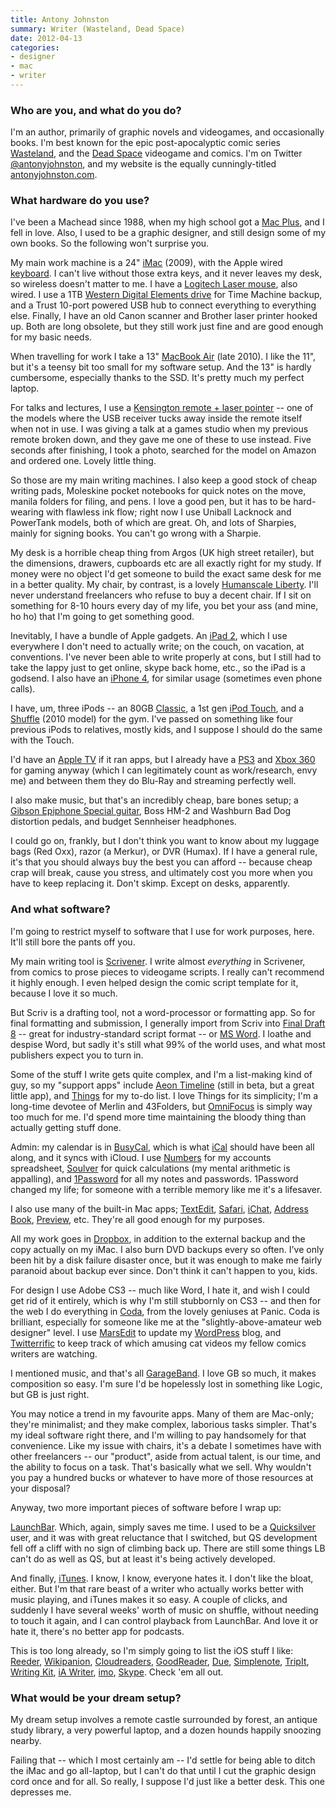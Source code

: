 ```yaml
---
title: Antony Johnston
summary: Writer (Wasteland, Dead Space)
date: 2012-04-13
categories:
- designer
- mac
- writer
---
```


### Who are you, and what do you do?

I'm an author, primarily of graphic novels and videogames, and occasionally books. I'm best known for the epic post-apocalyptic comic series [Wasteland](http://www.onipress.com/thebigwet/ "The Big Wet's site."), and the [Dead Space][dead-space] videogame and comics. I'm on Twitter [@antonyjohnston](https://twitter.com/#!/antonyjohnston "Antony's Twitter account."), and my website is the equally cunningly-titled [antonyjohnston.com](http://antonyjohnston.com/ "Antony's website.").

### What hardware do you use?

I've been a Machead since 1988, when my high school got a [Mac Plus][macintosh-plus], and I fell in love. Also, I used to be a graphic designer, and still design some of my own books. So the following won't surprise you.

My main work machine is a 24" [iMac][] (2009), with the Apple wired [keyboard][]. I can't live without those extra keys, and it never leaves my desk, so wireless doesn't matter to me. I have a [Logitech Laser mouse][rx1000], also wired. I use a 1TB [Western Digital Elements drive][elements-desktop] for Time Machine backup, and a Trust 10-port powered USB hub to connect everything to everything else. Finally, I have an old Canon scanner and Brother laser printer hooked up. Both are long obsolete, but they still work just fine and are good enough for my basic needs.

When travelling for work I take a 13" [MacBook Air][macbook-air] (late 2010). I like the 11", but it's a teensy bit too small for my software setup. And the 13" is hardly cumbersome, especially thanks to the SSD. It's pretty much my perfect laptop. 

For talks and lectures, I use a [Kensington remote + laser pointer][wireless-presenter-laser] -- one of the models where the USB receiver tucks away inside the remote itself when not in use. I was giving a talk at a games studio when my previous remote broken down, and they gave me one of these to use instead. Five seconds after finishing, I took a photo, searched for the model on Amazon and ordered one. Lovely little thing.

So those are my main writing machines. I also keep a good stock of cheap writing pads, Moleskine pocket notebooks for quick notes on the move, manila folders for filing, and pens. I love a good pen, but it has to be hard-wearing with flawless ink flow; right now I use Uniball Lacknock and PowerTank models, both of which are great. Oh, and lots of Sharpies, mainly for signing books. You can't go wrong with a Sharpie.

My desk is a horrible cheap thing from Argos (UK high street retailer), but the dimensions, drawers, cupboards etc are all exactly right for my study. If money were no object I'd get someone to build the exact same desk for me in a better quality. My chair, by contrast, is a lovely [Humanscale Liberty][liberty]. I'll never understand freelancers who refuse to buy a decent chair. If I sit on something for 8-10 hours every day of my life, you bet your ass (and mine, ho ho) that I'm going to get something good.

Inevitably, I have a bundle of Apple gadgets. An [iPad 2][ipad-2], which I use everywhere I don't need to actually write; on the couch, on vacation, at conventions. I've never been able to write properly at cons, but I still had to take the lappy just to get online, skype back home, etc., so the iPad is a godsend. I also have an [iPhone 4][iphone-4], for similar usage (sometimes even phone calls). 

I have, um, three iPods -- an 80GB [Classic][ipod-classic], a 1st gen [iPod Touch][ipod-touch], and a [Shuffle][ipod-shuffle] (2010 model) for the gym. I've passed on something like four previous iPods to relatives, mostly kids, and I suppose I should do the same with the Touch. 

I'd have an [Apple TV][apple-tv] if it ran apps, but I already have a [PS3][] and [Xbox 360][xbox-360] for gaming anyway (which I can legitimately count as work/research, envy me) and between them they do Blu-Ray and streaming perfectly well.

I also make music, but that's an incredibly cheap, bare bones setup; a [Gibson Epiphone Special guitar][epiphone-les-paul-special-ii], Boss HM-2 and Washburn Bad Dog distortion pedals, and budget Sennheiser headphones.

I could go on, frankly, but I don't think you want to know about my luggage bags (Red Oxx), razor (a Merkur), or DVR (Humax). If I have a general rule, it's that you should always buy the best you can afford -- because cheap crap will break, cause you stress, and ultimately cost you more when you have to keep replacing it. Don't skimp. Except on desks, apparently.

### And what software?

I'm going to restrict myself to software that I use for work purposes, here. It'll still bore the pants off you.

My main writing tool is [Scrivener][]. I write almost *everything* in Scrivener, from comics to prose pieces to videogame scripts. I really can't recommend it highly enough. I even helped design the comic script template for it, because I love it so much.

But Scriv is a drafting tool, not a word-processor or formatting app. So for final formatting and submission, I generally import from Scriv into [Final Draft 8][final-draft] -- great for industry-standard script format -- or [MS Word][word]. I loathe and despise Word, but sadly it's still what 99% of the world uses, and what most publishers expect you to turn in.

Some of the stuff I write gets quite complex, and I'm a list-making kind of guy, so my "support apps" include [Aeon Timeline][aeon-timeline] (still in beta, but a great little app), and [Things][] for my to-do list. I love Things for its simplicity; I'm a long-time devotee of Merlin and 43Folders, but [OmniFocus][] is simply way too much for me. I'd spend more time maintaining the bloody thing than actually getting stuff done.

Admin: my calendar is in [BusyCal][], which is what [iCal][] should have been all along, and it syncs with iCloud. I use [Numbers][] for my accounts spreadsheet, [Soulver][] for quick calculations (my mental arithmetic is appalling), and [1Password][] for all my notes and passwords. 1Password changed my life; for someone with a terrible memory like me it's a lifesaver. 

I also use many of the built-in Mac apps; [TextEdit][], [Safari][], [iChat][], [Address Book][address-book], [Preview][], etc. They're all good enough for my purposes.

All my work goes in [Dropbox][], in addition to the external backup and the copy actually on my iMac. I also burn DVD backups every so often. I've only been hit by a disk failure disaster once, but it was enough to make me fairly paranoid about backup ever since. Don't think it can't happen to you, kids.

For design I use Adobe CS3 -- much like Word, I hate it, and wish I could get rid of it entirely, which is why I'm still stubbornly on CS3 -- and then for the web I do everything in [Coda][], from the lovely geniuses at Panic. Coda is brilliant, especially for someone like me at the "slightly-above-amateur web designer" level. I use [MarsEdit][] to update my [WordPress][] blog, and [Twitterrific][] to keep track of which amusing cat videos my fellow comics writers are watching. 

I mentioned music, and that's all [GarageBand][]. I love GB so much, it makes composition so easy. I'm sure I'd be hopelessly lost in something like Logic, but GB is just right.

You may notice a trend in my favourite apps. Many of them are Mac-only; they're minimalist; and they make complex, laborious tasks simpler. That's my ideal software right there, and I'm willing to pay handsomely for that convenience. Like my issue with chairs, it's a debate I sometimes have with other freelancers -- our "product", aside from actual talent, is our time, and the ability to focus on a task. That's basically what we sell. Why wouldn't you pay a hundred bucks or whatever to have more of those resources at your disposal?

Anyway, two more important pieces of software before I wrap up:

[LaunchBar][]. Which, again, simply saves me time. I used to be a [Quicksilver][] user, and it was with great reluctance that I switched, but QS development fell off a cliff with no sign of climbing back up. There are still some things LB can't do as well as QS, but at least it's being actively developed.

And finally, [iTunes][]. I know, I know, everyone hates it. I don't like the bloat, either. But I'm that rare beast of a writer who actually works better with music playing, and iTunes makes it so easy. A couple of clicks, and suddenly I have several weeks' worth of music on shuffle, without needing to touch it again, and I can control playback from LaunchBar. And love it or hate it, there's no better app for podcasts.

This is too long already, so I'm simply going to list the iOS stuff I like: [Reeder][reeder-ios], [Wikipanion][wikipanion-ios], [Cloudreaders][cloudreaders-ios], [GoodReader][goodreader-ios], [Due][due-ios], [Simplenote][simplenote-ios], [TripIt][tripit-ios], [Writing Kit][writing-kit-ios], [iA Writer][ia-writer-ios], [imo][imo-ios], [Skype][skype-ios]. Check 'em all out.

### What would be your dream setup?

My dream setup involves a remote castle surrounded by forest, an antique study library, a very powerful laptop, and a dozen hounds happily snoozing nearby.

Failing that -- which I most certainly am -- I'd settle for being able to ditch the iMac and go all-laptop, but I can't do that until I cut the graphic design cord once and for all. So really, I suppose I'd just like a better desk. This one depresses me.

[1password]: https://1password.com "Password management software for Mac OS X."
[address-book]: http://web.archive.org/web/20191014200329/https://support.apple.com/en-us/HT201728 "A contacts application included with Mac OS X."
[aeon-timeline]: http://www.aeontimeline.com/ "A Mac timeline app for writers."
[apple-tv]: https://en.wikipedia.org/wiki/Apple_TV "A device for viewing media on a TV."
[busycal]: http://www.busymac.com/busycal/ "Advanced calendar software for Mac OS X."
[cloudreaders-ios]: https://itunes.apple.com/us/app/cloudreaders-pdf-cbz-cbr/id363484920 "A book and comic reading app."
[coda]: https://panic.com/coda/ "A single-window HTML/web tool for the Mac."
[dead-space]: https://www.ea.com/dead-space "A very scary survival horror game."
[dropbox]: https://www.dropbox.com/ "Online syncing and storage."
[due-ios]: https://www.dueapp.com/ "A to-do app."
[elements-desktop]: https://www.wdc.com/en/products/products.aspx?id=260 "An external hard drive."
[epiphone-les-paul-special-ii]: http://www.epiphone.com/Products/Les-Paul/Les-Paul-Special-II.aspx "An electric guitar."
[final-draft]: http://store.finaldraft.com/final-draft-10.html "Popular screenwriting software."
[garageband]: https://www.apple.com/mac/garageband/ "An audio recording and editing tool for the Mac."
[goodreader-ios]: http://goodreader.com/ "A PDF reader for the iPad."
[ia-writer-ios]: https://itunes.apple.com/us/app/ia-writer/id392502056 "A focus-oriented writing application for iOS."
[ical]: https://en.wikipedia.org/wiki/Calendar_(Apple) "The calendar software included with macOS."
[ichat]: https://en.wikipedia.org/wiki/IChat "An AIM/Jabber client included with Mac OS X."
[imac]: https://www.apple.com/imac/ "An all-in-one computer."
[imo-ios]: https://itunes.apple.com/us/app/imo/id336435697 "A multi-protocol IM app."
[ipad-2]: https://www.apple.com/ipad/ "A tablet device."
[iphone-4]: https://en.wikipedia.org/wiki/IPhone_4 "A smartphone."
[ipod-classic]: https://www.apple.com/ipodclassic/ "A music player."
[ipod-shuffle]: https://www.apple.com/ipod-shuffle/ "A very small music player."
[ipod-touch]: https://www.apple.com/ipod-touch/ "It's like an iPhone, without the phone bit."
[itunes]: https://www.apple.com/itunes/ "A jukebox application and online store."
[keyboard]: https://www.apple.com/keyboard/ "The keyboard."
[launchbar]: https://www.obdev.at/products/launchbar/index.html "An application launcher and data manager for the Mac."
[liberty]: https://www.humanscale.com/products/product_detail.cfm?group=LibertyTaskChair "A chair."
[macbook-air]: https://www.apple.com/macbook-air/ "A very thin laptop."
[macintosh-plus]: https://en.wikipedia.org/wiki/Macintosh_Plus "The third Macintosh computer."
[marsedit]: https://red-sweater.com/marsedit/ "A weblog editor for the Mac."
[numbers]: https://www.apple.com/numbers/ "A spreadsheet application for the Mac."
[omnifocus]: https://www.omnigroup.com/omnifocus/ "Task management software for the Mac."
[preview]: https://en.wikipedia.org/wiki/Preview_(Mac_OS) "An image viewer included with Mac OS X."
[ps3]: http://us.playstation.com/PS3/ "A shiny gaming console from Sony."
[quicksilver]: https://qsapp.com/ "A data manipulator and launcher for the Mac."
[reeder-ios]: https://reederapp.com/ios/ "A Google Reader client for iOS."
[rx1000]: http://web.archive.org/web/20190506103015/https://www.cnet.com/products/logitech-rx1000-mouse-9317100403/ "A wired laser mouse."
[safari]: https://www.apple.com/safari/ "A fast web browser."
[scrivener]: http://literatureandlatte.com/scrivener.php "A Mac text editor aimed at writers."
[simplenote-ios]: https://itunes.apple.com/us/app/simplenote/id289429962 "A note app with cloud syncing."
[skype-ios]: https://itunes.apple.com/app/skype/id304878510 "A Skype voice/video client for the iOS platform."
[soulver]: https://www.acqualia.com/soulver/ "A Mac application that's a cross between a spreadsheet and a calculator."
[textedit]: http://web.archive.org/web/20200525165141/https://support.apple.com/en-us/HT2523 "A text editor included with Mac OS X."
[things]: https://culturedcode.com/things/ "A task management application for the Mac."
[tripit-ios]: https://www.tripit.com/uhp/mobile "An iPhone client for the trip sharing service."
[twitterrific]: https://twitterrific.com/mac "A Twitter client for the Mac."
[wikipanion-ios]: http://www.wikipanion.net/ "A Wikipedia app for the iPhone."
[wireless-presenter-laser]: https://www.amazon.com/Kensington-33374-Wireless-Presenter-Pointer/dp/B000FPGP4U "A wireless presenter. With a laser pointer."
[word]: https://products.office.com/en-us/word "A document editor."
[wordpress]: https://wordpress.com/ "Weblog publishing software."
[writing-kit-ios]: https://itunes.apple.com/us/app/writing-kit-research-write/id426208994 "A Markdown-based text editor for iOS."
[xbox-360]: http://www.xbox.com:80/en-US/Xbox360 "A gaming console."
